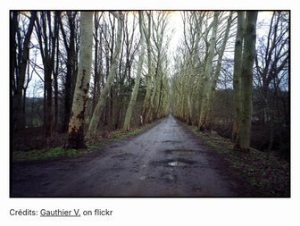![Jade](/images/2022-03-12.jpg)

Crédits: [Gauthier V.](https://www.flickr.com/people/gvdmoort/) on flickr